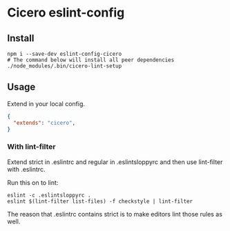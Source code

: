 # Cicero eslint-config

## Install

```
npm i --save-dev eslint-config-cicero
# The command below will install all peer dependencies
./node_modules/.bin/cicero-lint-setup
```

## Usage
Extend in your local config.

```json
{
  "extends": "cicero",
}
```

### With lint-filter
Extend strict in .eslintrc and regular in .eslintsloppyrc and then use lint-filter with .eslintrc.

Run this on to lint:
```
eslint -c .eslintsloppyrc .
eslint $(lint-filter list-files) -f checkstyle | lint-filter
```

The reason that .eslintrc contains strict is to make editors lint those rules as well.
